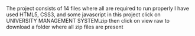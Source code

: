 The project consists of 14 files where all are required to run properly 
I have used HTML5, CSS3, and some javascript in this project
click on UNIVERSITY MANAGEMENT SYSTEM.zip then click on view raw to download a folder where all zip files are present
